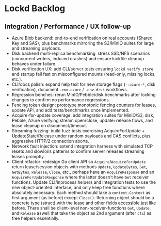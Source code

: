 # Lockd Backlog

## Integration / Performance / UX follow-up

- Azure Blob backend: end-to-end verification on real accounts (Shared Key and SAS), plus benchmarks mirroring the S3/MinIO suites for large and streaming payloads.
- Disk backend multi-replica benchmarking: stress SSD/NFS scenarios (concurrent writers, induced crashes) and ensure lockfile cleanup behaves under failure.
- Disk verification UX: add CLI/server tests ensuring `lockd verify store` and startup fail fast on misconfigured mounts (read-only, missing locks, etc.).
- CLI/docs polish: expand help text for new storage flags (`--azure-*`, disk verification), document `.env.azure` / `.env.disk` workflows.
- Regression benches: rerun MinIO/Pebble/disk benchmarks after locking changes to confirm no performance regressions.
- Fencing token design: prototype monotonic fencing counters for leases, update API, and add tests/benchmarks once implemented.
- Acquire-for-update coverage: add integration suites for MinIO/S3, disk, Pebble, Azure verifying stream open/close, update+release flows, and lease cleanup on disconnect/timeout.
- Streaming fuzzing: build fuzz tests exercising AcquireForUpdate + UpdateState/Release under random payloads and CAS conflicts, plus aggressive HTTP/2 connection aborts.
- Network fault injection: extend integration harness with simulated TCP resets and slowloris patterns to confirm server releases streaming leases promptly.
- Client refactor: redesign Go client API so `Acquire`/`AcquireForUpdate` return lease/session objects with methods `Update`, `UpdateBytes`, `Get`, `GetBytes`, `Release`, `Close`, etc., perhaps have an `AcquireResponse` and an `AcquireForUpdateResponse` where the latter doesn't have `Get` receiver functions. Update CLI/inprocess helpers and integration tests to use the new object-oriented interface, and only keep free functions where absolutely necessary. Each method should take a `context.Context` as first argument (as before) except `Close()`. Returning object should be a concrete type (struct) with the lease and other fields accessible just like before. There shall be client-level non-receiver-functions `Get`, `Update`, and `Release` aswell that take the object as 2nd argument (after `ctx`) as free helpers essentially.
